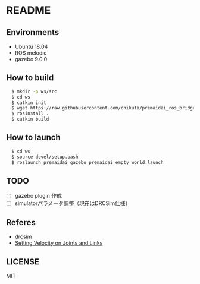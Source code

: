 # README

## Environments
* Ubuntu 18.04
* ROS melodic
* gazebo 9.0.0

## How to build

```bash
  $ mkdir -p ws/src
  $ cd ws
  $ catkin init
  $ wget https://raw.githubusercontent.com/chikuta/premaidai_ros_bridge/master/premaidai_simulator.rosinstall .rosinstall
  $ rosinstall .
  $ catkin build
```

## How to launch

```bash
  $ cd ws
  $ source devel/setup.bash
  $ roslaunch premaidai_gazebo premaidai_empty_world.launch
```

## TODO

- [ ] gazebo plugin 作成
- [ ] simulatorパラメータ調整（現在はDRCSim仕様）

## Referes

* [drcsim](https://bitbucket.org/osrf/drcsim/src/default/)
* [Setting Velocity on Joints and Links](http://gazebosim.org/tutorials?tut=set_velocity)

## LICENSE
MIT